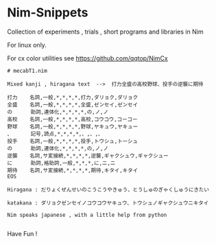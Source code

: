 # Nim-Snippets

Collection of experiments , trials , short programs and libraries in Nim

For linux only.


For cx color utilities see https://github.com/qqtop/NimCx 

```
# mecabT1.nim

Mixed kanji , hiragana text  -->  打力全盛の高校野球、投手の逆襲に期待

打力    名詞,一般,*,*,*,*,打力,ダリョク,ダリョク
全盛    名詞,一般,*,*,*,*,全盛,ゼンセイ,ゼンセイ
の      助詞,連体化,*,*,*,*,の,ノ,ノ
高校    名詞,一般,*,*,*,*,高校,コウコウ,コーコー
野球    名詞,一般,*,*,*,*,野球,ヤキュウ,ヤキュー
、      記号,読点,*,*,*,*,、,、,、
投手    名詞,一般,*,*,*,*,投手,トウシュ,トーシュ
の      助詞,連体化,*,*,*,*,の,ノ,ノ
逆襲    名詞,サ変接続,*,*,*,*,逆襲,ギャクシュウ,ギャクシュー
に      助詞,格助詞,一般,*,*,*,に,ニ,ニ
期待    名詞,サ変接続,*,*,*,*,期待,キタイ,キタイ
EOS

Hiragana : だりょくぜんせいのこうこうやきゅう、とうしゅのぎゃくしゅうにきたい

katakana : ダリョクゼンセイノコウコウヤキュウ、トウシュノギャクシュウニキタイ

Nim speaks japanese , with a little help from python


```


Have Fun !
